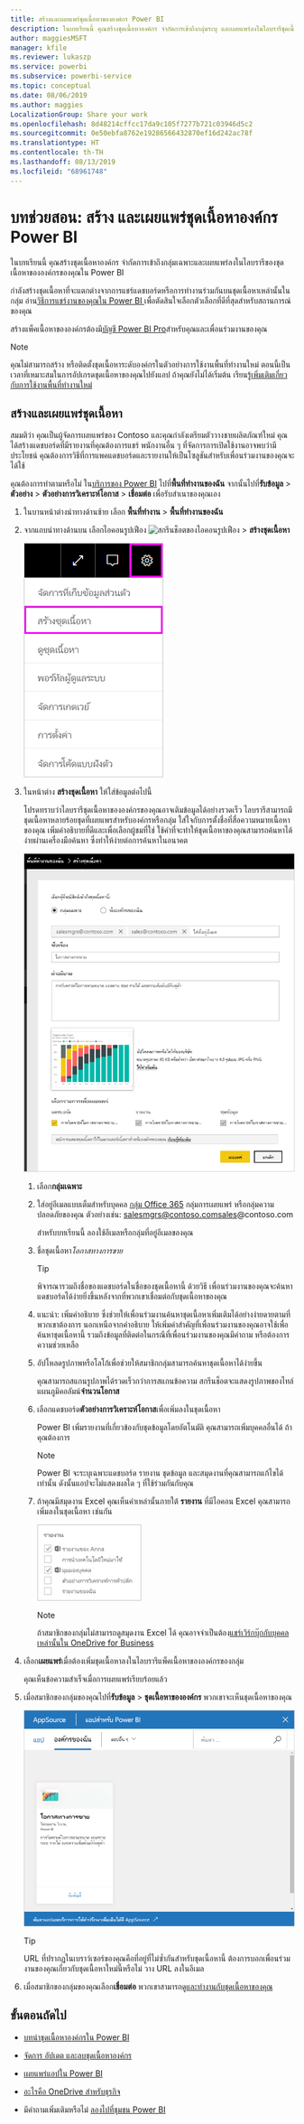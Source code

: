 ```yaml
---
title: สร้างและเผยแพร่ชุดเนื้อหาขององค์กร Power BI
description: ในบทเรียนนี้ คุณสร้างชุดเนื้อหาองค์กร จำกัดการเข้าถึงกลุ่มระบุ และเผยแพร่ลงในไลบรารีชุดเนื้อหาขององค์กรของคุณใน Power BI
author: maggiesMSFT
manager: kfile
ms.reviewer: lukaszp
ms.service: powerbi
ms.subservice: powerbi-service
ms.topic: conceptual
ms.date: 08/06/2019
ms.author: maggies
LocalizationGroup: Share your work
ms.openlocfilehash: 8d48214cffcc17da9c105f7277b721c03946d5c2
ms.sourcegitcommit: 0e50ebfa8762e19286566432870ef16d242ac78f
ms.translationtype: HT
ms.contentlocale: th-TH
ms.lasthandoff: 08/13/2019
ms.locfileid: "68961748"
---
```

# <a name="tutorial-create-and-publish-a-power-bi-organizational-content-pack"></a>บทช่วยสอน: สร้าง และเผยแพร่ชุดเนื้อหาองค์กร Power BI

ในบทเรียนนี้ คุณสร้างชุดเนื้อหาองค์กร จำกัดการเข้าถึงกลุ่มเฉพาะและเผยแพร่ลงในไลบรารีของชุดเนื้อหาขององค์กรของคุณใน Power BI

กำลังสร้างชุดเนื้อหาที่จะแตกต่างจากการแชร์แดชบอร์ดหรือการทำงานร่วมกันบนชุดเนื้อหาเหล่านั้นในกลุ่ม อ่าน[วิธีการแชร์งานของคุณใน Power BI ](service-how-to-collaborate-distribute-dashboards-reports.md)เพื่อตัดสินใจเลือกตัวเลือกที่ดีที่สุดสำหรับสถานการณ์ของคุณ

สร้างแพ็คเนื้อหาขององค์กรต้องมี[บัญชี Power BI Pro](https://powerbi.microsoft.com/pricing)สำหรับคุณและเพื่อนร่วมงานของคุณ

> [!NOTE]
> คุณไม่สามารถสร้าง หรือติดตั้งชุดเนื้อหาระดับองค์กรในตัวอย่างการใช้งานพื้นที่ทำงานใหม่ ตอนนี้เป็นเวลาที่เหมาะสมในการอัปเกรดชุดเนื้อหาของคุณไปยังแอป ถ้าคุณยังไม่ได้เริ่มต้น เรียนรู้[เพิ่มเติมเกี่ยวกับการใช้งานพื้นที่ทำงานใหม่](service-create-the-new-workspaces.md)

## <a name="create-and-publish-a-content-pack"></a>สร้างและเผยแพร่ชุดเนื้อหา

สมมติว่า คุณเป็นผู้จัดการเผยแพร่ของ Contoso และคุณกำลังเตรียมตัววางชายผลิตภัณฑ์ใหม่  คุณได้สร้างแดชบอร์ดที่มีรายงานที่คุณต้องการแชร์ พนักงานอื่น ๆ ที่จัดการการเปิดใช้งานอาจพบว่ามีประโยชน์ คุณต้องการวิธีที่การแพคแดชบอร์ดและรายงานให้เป็นโซลูชันสำหรับเพื่อนร่วมงานของคุณจะได้ใช้

คุณต้องการทำตามหรือไม่ ใน[บริการของ Power BI](https://powerbi.com) ไปที่**พื้นที่ทำงานของฉัน** จากนั้นไปที่**รับข้อมูล** > **ตัวอย่าง** >  **ตัวอย่างการวิเคราะห์โอกาส** > **เชื่อมต่อ** เพื่อรับสำเนาของคุณเอง

1. ในบานหน้าต่างนำทางด้านซ้าย เลือก **พื้นที่ทำงาน** > **พื้นที่ทำงานของฉัน**

1. จากแถบนำทางด้านบน เลือกไอคอนรูปเฟือง ![สกรีนช็อตของไอคอนรูปเฟือง](media/service-organizational-content-pack-create-and-publish/cog.png) > **สร้างชุดเนื้อหา**

   ![สกีนซ็อตของ UI ที่มีความสำคัญกับไอคอนรูปเฟืองและตัวเลือกสร้างชุดเนื้อหา](media/service-organizational-content-pack-create-and-publish/pbi_create_contpk.png)

1. ในหน้าต่าง **สร้างชุดเนื้อหา** ให้ใส่ข้อมูลต่อไปนี้  

   โปรดทราบว่าไลบรารีชุดเนื้อหาขององค์กรของคุณอาจเติมข้อมูลได้อย่างรวดเร็ว ไลบรารีสามารถมีชุดเนื้อหาหลายร้อยชุดที่เผยแพรสำหรับองค์กรหรือกลุ่ม ใส่ใจกับการตั้งชื่อที่สื่อความหมายเนื้อหาของคุณ เพิ่มคำอธิบายที่ดีและเพื่อเลือกผู้ชมที่ใช่  ใช้คำที่จะทำให้ชุดเนื้อหาของคุณสามารถค้นหาได้ง่ายผ่านเครื่องมือค้นหา ซึ่งทำให้ง่ายต่อการค้นหาในอนาคต

      ![สกรีนช็อตของแบบฟอร์มชุดเนื้อหาสร้างที่สมบูรณ์](media/service-organizational-content-pack-create-and-publish/cpwindow.png)

    1. เลือก**กลุ่มเฉพาะ**

    1. ใส่อยู่อีเมลแบบเต็มสำหรับบุคคล [กลุ่ม Office 365](https://support.office.com/article/Create-a-group-in-Office-365-7124dc4c-1de9-40d4-b096-e8add19209e9) กลุ่มการเผยแพร่ หรือกลุ่มความปลอดภัยของคุณ ตัวอย่างเช่น: salesmgrs@contoso.comsales@contoso.com

        สำหรับบทเรียนนี้ ลองใช้อีเมลหรือกลุ่มที่อยู่อีเมลของคุณ

    1. ชื่อชุดเนื้อหา*โอกาสทางการขาย*

        > [!TIP]
        > พิจารณารวมถึงชื่อของแดชบอร์ดในชื่อของชุดเนื้อหานี้ ด้วยวิธี เพื่อนร่วมงานของคุณจะค้นหาแดชบอร์ดได้ง่ายยิ่งขึ้นหลังจากที่พวกเขาเชื่อมต่อกับชุดเนื้อหาของคุณ

    1. แนะนำ: เพิ่มคำอธิบาย ซึ่งช่วยให้เพื่อนร่วมงานค้นหาชุดเนื้อหาเพิ่มเติมได้อย่างง่ายดายตามที่พวกเขาต้องการ นอกเหนือจากคำอธิบาย ให้เพิ่มคำสำคัญที่เพื่อนร่วมงานของคุณอาจใช้เพื่อค้นหาชุดเนื้อหานี้ รวมถึงข้อมูลที่ติดต่อในกรณีที่เพื่อนร่วมงานของคุณมีคำถาม หรือต้องการความช่วยเหลือ

    1. อัปโหลดรูปภาพหรือโลโก้เพื่อช่วยให้สมาชิกกลุ่มสามารถค้นหาชุดเนื้อหาได้ง่ายขึ้น

        คุณสามารถสแกนรูปภาพได้รวดเร็วกว่าการสแกนข้อความ สกรีนช็อตจะแสดงรูปภาพของไทล์แผนภูมิคอลัมน์**จำนวนโอกาส**

    1. เลือกแดชบอร์ด**ตัวอย่างการวิเคราะห์โอกาส**เพื่อเพิ่มลงในชุดเนื้อหา

        Power BI เพิ่มรายงานที่เกี่ยวข้องกับชุดข้อมูลโดยอัตโนมัติ คุณสามารถเพิ่มบุคคลอื่นได้ ถ้าคุณต้องการ

       > [!NOTE]
       > Power BI จะระบุเฉพาะแดชบอร์ด รายงาน ชุดข้อมูล และสมุดงานที่คุณสามารถแก้ไขได้เท่านั้น ดังนั้นแอปจะไม่แสดงผลใด ๆ ที่ใช้ร่วมกันกับคุณ

   1. ถ้าคุณมีสมุดงาน Excel คุณเห็นค่าเหล่านั้นภายใต้ **รายงาน** ที่มีไอคอน Excel คุณสามารถเพิ่มลงในชุดเนื้อหา เช่นกัน

      ![สกรีนช็อตของส่วนรายงานและรายงานที่คุณสามารถเลือกได้](media/service-organizational-content-pack-create-and-publish/pbi_orgcontpkexcel.png)

      > [!NOTE]
      > ถ้าสมาชิกของกลุ่มไม่สามารถดูสมุดงาน Excel ได้ คุณอาจจำเป็นต้อง[แชร์เวิร์กบุ๊กกับบุคคลเหล่านั้นใน OneDrive for Business](https://support.office.com/article/Share-documents-or-folders-in-Office-365-1fe37332-0f9a-4719-970e-d2578da4941c)

1. เลือก**เผยแพร่**เมื่อต้องเพิ่มชุดเนื้อหาลงในไลบรารีแพ็คเนื้อหาขององค์กรของกลุ่ม  

   คุณเห็นข้อความสำเร็จเมื่อการเผยแพร่เรียบร้อยแล้ว

1. เมื่อสมาชิกของกลุ่มของคุณไปที่**รับข้อมูล** > **ชุดเนื้อหาขององค์กร** พวกเขาจะเห็นชุดเนื้อหาของคุณ

   ![สกรีนช็อตของชุดเนื้อหาของโอกาสทางการขายในกล่องโต้ตอบ AppSource](media/service-organizational-content-pack-create-and-publish/powerbi-find-content-pack-organization.png)

   > [!TIP]
   > URL ที่ปรากฏในเบราว์เซอร์ของคุณคือที่อยู่ที่ไม่ซ้ำกันสำหรับชุดเนื้อหานี้  ต้องการบอกเพื่อนร่วมงานของคุณเกี่ยวกับชุดเนื้อหาใหม่นี้หรือไม่  วาง URL ลงในอีเมล

1. เมื่อสมาชิกของกลุ่มของคุณเลือก**เชื่อมต่อ** พวกเขาสามารถ[ดูและทำงานกับชุดเนื้อหาของคุณ](service-organizational-content-pack-copy-refresh-access.md)

## <a name="next-steps"></a>ขั้นตอนถัดไป

* [บทนำชุดเนื้อหาองค์กรใน Power BI](service-organizational-content-pack-introduction.md)

* [จัดการ อัปเดต และลบชุดเนื้อหาองค์กร](service-organizational-content-pack-manage-update-delete.md)

* [เผยแพร่แอปใน Power BI](service-create-distribute-apps.md)

* [อะไรคือ OneDrive สำหรับธุรกิจ](https://support.office.com/article/What-is-OneDrive-for-Business-187f90af-056f-47c0-9656-cc0ddca7fdc2)

* มีคำถามเพิ่มเติมหรือไม่ [ลองไปที่ชุมชน Power BI](http://community.powerbi.com/)
